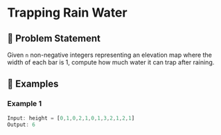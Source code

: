 # Trapping Rain Water

## 🧠 Problem Statement

Given `n` non-negative integers representing an elevation map where the width of each bar is 1, compute how much water it can trap after raining.

## 🧪 Examples

### Example 1

``` javascript
Input: height = [0,1,0,2,1,0,1,3,2,1,2,1]
Output: 6
```
